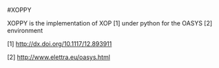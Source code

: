 #XOPPY

XOPPY is the implementation of XOP [1] under python for the OASYS [2] environment

[1] http://dx.doi.org/10.1117/12.893911

[2] http://www.elettra.eu/oasys.html
